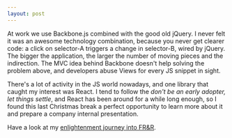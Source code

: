 ```yaml
---
layout: post
---
```


At work we use Backbone.js combined with the good old jQuery.
I never felt it was an awesome technology combination, because you never get clearer code: a click on selector-A triggers a change in selector-B, wired by jQuery.
The bigger the application, the larger the number of moving pieces and the indirection.
The MVC idea behind Backbone doesn't help solving the problem above, and developers abuse Views for every JS snippet in sight.

There's a lot of activity in the JS world nowadays, and one library that caught my interest was React. I tend to follow the _don't be an early adopter, let things settle_, and React has been around for a while long enough, so I found this last Christmas break a perfect opportunity to learn more about it and prepare a company internal presentation.

Have a look at my [enlightenment journey into FR&R](/public/reveal.js-3.2.0/index.html).
